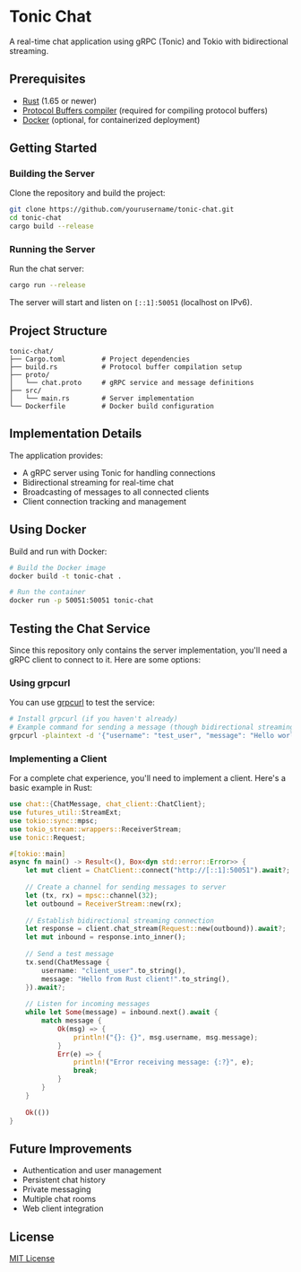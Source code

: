 # Tonic Chat

A real-time chat application using gRPC (Tonic) and Tokio with bidirectional streaming.

## Prerequisites

- [Rust](https://www.rust-lang.org/tools/install) (1.65 or newer)
- [Protocol Buffers compiler](https://grpc.io/docs/protoc-installation/) (required for compiling protocol buffers)
- [Docker](https://docs.docker.com/get-docker/) (optional, for containerized deployment)

## Getting Started

### Building the Server

Clone the repository and build the project:

```bash
git clone https://github.com/yourusername/tonic-chat.git
cd tonic-chat
cargo build --release
```

### Running the Server

Run the chat server:

```bash
cargo run --release
```

The server will start and listen on `[::1]:50051` (localhost on IPv6).

## Project Structure

```
tonic-chat/
├── Cargo.toml         # Project dependencies
├── build.rs           # Protocol buffer compilation setup
├── proto/
│   └── chat.proto     # gRPC service and message definitions
├── src/
│   └── main.rs        # Server implementation
└── Dockerfile         # Docker build configuration
```

## Implementation Details

The application provides:

- A gRPC server using Tonic for handling connections
- Bidirectional streaming for real-time chat
- Broadcasting of messages to all connected clients
- Client connection tracking and management

## Using Docker

Build and run with Docker:

```bash
# Build the Docker image
docker build -t tonic-chat .

# Run the container
docker run -p 50051:50051 tonic-chat
```

## Testing the Chat Service

Since this repository only contains the server implementation, you'll need a gRPC client to connect to it. Here are some options:

### Using grpcurl

You can use [grpcurl](https://github.com/fullstorydev/grpcurl) to test the service:

```bash
# Install grpcurl (if you haven't already)
# Example command for sending a message (though bidirectional streaming is hard to test this way)
grpcurl -plaintext -d '{"username": "test_user", "message": "Hello world!"}' [::1]:50051 chat.Chat/ChatStream
```

### Implementing a Client

For a complete chat experience, you'll need to implement a client. Here's a basic example in Rust:

```rust
use chat::{ChatMessage, chat_client::ChatClient};
use futures_util::StreamExt;
use tokio::sync::mpsc;
use tokio_stream::wrappers::ReceiverStream;
use tonic::Request;

#[tokio::main]
async fn main() -> Result<(), Box<dyn std::error::Error>> {
    let mut client = ChatClient::connect("http://[::1]:50051").await?;
    
    // Create a channel for sending messages to server
    let (tx, rx) = mpsc::channel(32);
    let outbound = ReceiverStream::new(rx);
    
    // Establish bidirectional streaming connection
    let response = client.chat_stream(Request::new(outbound)).await?;
    let mut inbound = response.into_inner();
    
    // Send a test message
    tx.send(ChatMessage {
        username: "client_user".to_string(),
        message: "Hello from Rust client!".to_string(),
    }).await?;
    
    // Listen for incoming messages
    while let Some(message) = inbound.next().await {
        match message {
            Ok(msg) => {
                println!("{}: {}", msg.username, msg.message);
            }
            Err(e) => {
                println!("Error receiving message: {:?}", e);
                break;
            }
        }
    }
    
    Ok(())
}
```

## Future Improvements

- Authentication and user management
- Persistent chat history
- Private messaging
- Multiple chat rooms
- Web client integration

## License

[MIT License](LICENSE)
